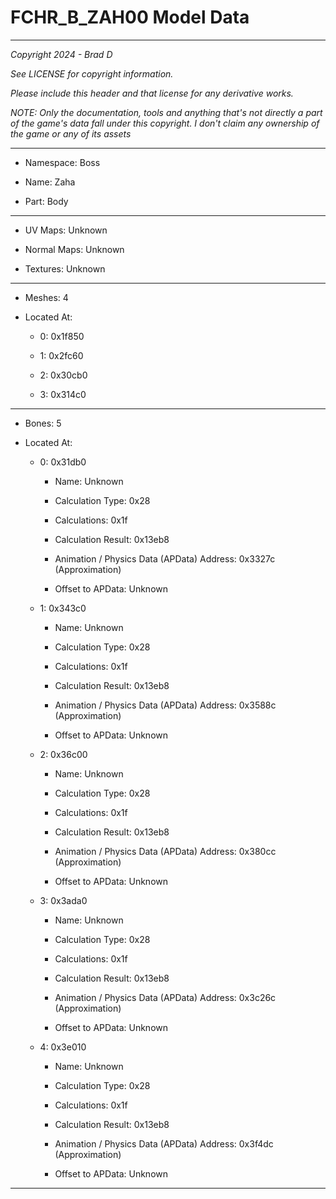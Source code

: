# FCHR_B_ZAH00 Model Data

---

*Copyright 2024 - Brad D*

*See LICENSE for copyright information.*

*Please include this header and that license for any derivative works.*

*NOTE: Only the documentation, tools and anything that's not directly a part of the game's data fall under this copyright. I don't claim any ownership of the game or any of its assets*

---

* Namespace: Boss

* Name: Zaha

* Part: Body

---

* UV Maps: Unknown

* Normal Maps: Unknown

* Textures: Unknown

---

* Meshes: 4

* Located At:

  * 0: 0x1f850

  * 1: 0x2fc60

  * 2: 0x30cb0

  * 3: 0x314c0

---

* Bones: 5

* Located At:

  * 0: 0x31db0

    * Name: Unknown

    * Calculation Type: 0x28

    * Calculations: 0x1f

    * Calculation Result: 0x13eb8

    * Animation / Physics Data (APData) Address: 0x3327c (Approximation)

    * Offset to APData: Unknown

  * 1: 0x343c0

    * Name: Unknown

    * Calculation Type: 0x28

    * Calculations: 0x1f

    * Calculation Result: 0x13eb8

    * Animation / Physics Data (APData) Address: 0x3588c (Approximation)

    * Offset to APData: Unknown

  * 2: 0x36c00

    * Name: Unknown

    * Calculation Type: 0x28

    * Calculations: 0x1f

    * Calculation Result: 0x13eb8

    * Animation / Physics Data (APData) Address: 0x380cc (Approximation)

    * Offset to APData: Unknown

  * 3: 0x3ada0

    * Name: Unknown

    * Calculation Type: 0x28

    * Calculations: 0x1f

    * Calculation Result: 0x13eb8

    * Animation / Physics Data (APData) Address: 0x3c26c (Approximation)

    * Offset to APData: Unknown

  * 4: 0x3e010

    * Name: Unknown

    * Calculation Type: 0x28

    * Calculations: 0x1f

    * Calculation Result: 0x13eb8

    * Animation / Physics Data (APData) Address: 0x3f4dc (Approximation)

    * Offset to APData: Unknown

---

